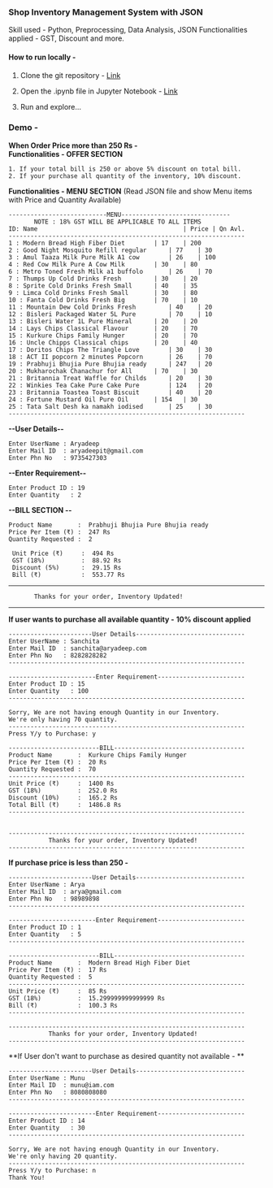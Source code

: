 ### Shop Inventory Management System with JSON
Skill used - Python, Preprocessing, Data Analysis, JSON
Functionalities applied - GST, Discount and more.
####  How to run locally -

1. Clone the git repository - [Link](https://docs.github.com/en/repositories/creating-and-managing-repositories/cloning-a-repository)

2. Open the .ipynb file in Jupyter Notebook - [Link](https://www.anaconda.com/products/distribution)

3. Run and explore...

### Demo - 
**When Order Price more than 250 Rs -**
\
**Functionalities - OFFER SECTION**

```
1. If your total bill is 250 or above 5% discount on total bill. 
2. If your purchase all quantity of the inventory, 10% discount.
```

**Functionalities - MENU SECTION**
(Read JSON file and show Menu items with Price and Quantity Available)
```
---------------------------MENU------------------------------
       NOTE : 18% GST WILL BE APPLICABLE TO ALL ITEMS            
ID: Name                                        | Price | Qn Avl.
-----------------------------------------------------------------
1 : Modern Bread High Fiber Diet 		| 17 	| 200
2 : Good Night Mosquito Refill regular 		| 77 	| 30
3 : Amul Taaza Milk Pure Milk A1 cow 		| 26 	| 100
4 : Red Cow Milk Pure A Cow Milk 		| 30 	| 80
6 : Metro Toned Fresh Milk a1 buffolo 		| 26 	| 70
7 : Thumps Up Cold Drinks Fresh 		| 30 	| 20
8 : Sprite Cold Drinks Fresh Small 		| 40 	| 35
9 : Limca Cold Drinks Fresh Small 		| 30 	| 80
10 : Fanta Cold Drinks Fresh Big 		| 70 	| 10
11 : Mountain Dew Cold Drinks Fresh 		| 40 	| 20
12 : Bisleri Packaged Water 5L Pure 		| 70 	| 10
13 : Bisleri Water 1L Pure Mineral 		| 20 	| 20
14 : Lays Chips Classical Flavour 		| 20 	| 70
15 : Kurkure Chips Family Hunger 		| 20 	| 70
16 : Uncle Chipps Classical chips 		| 20 	| 40
17 : Doritos Chips The Triangle Love 		| 30 	| 30
18 : ACT II popcorn 2 minutes Popcorn 		| 26 	| 70
19 : Prabhuji Bhujia Pure Bhujia ready 		| 247 	| 20
20 : Mukharochak Chanachur for All 		| 70 	| 30
21 : Britannia Treat Waffle for Childs 		| 20 	| 30
22 : Winkies Tea Cake Pure Cake Pure 		| 124 	| 20
23 : Britannia Toastea Toast Biscuit 		| 40 	| 20
24 : Fortune Mustard Oil Pure Oil 		| 154 	| 30
25 : Tata Salt Desh ka namakh iodised 		| 25 	| 30
-----------------------------------------------------------------
```


**--User Details--**
```
Enter UserName : Aryadeep
Enter Mail ID  : aryadeepit@gmail.com
Enter Phn No   : 9735427303
```

**--Enter Requirement--**
```
Enter Product ID : 19
Enter Quantity   : 2
```


**--BILL SECTION --**
```
Product Name       :  Prabhuji Bhujia Pure Bhujia ready
Price Per Item (₹) :  247 Rs
Quantity Requested :  2

 Unit Price (₹)     :  494 Rs
 GST (18%)          :  88.92 Rs
 Discount (5%)      :  29.15 Rs
 Bill (₹)           :  553.77 Rs
```

-----------------------------------------------------------------
           Thanks for your order, Inventory Updated!             
-----------------------------------------------------------------

**If user wants to purchase all available quantity -**
**10% discount applied**
```
-----------------------User Details------------------------------
Enter UserName : Sanchita
Enter Mail ID  : sanchita@aryadeep.com
Enter Phn No   : 8282828282
-----------------------------------------------------------------

------------------------Enter Requirement------------------------
Enter Product ID : 15
Enter Quantity   : 100
-----------------------------------------------------------------

Sorry, We are not having enough Quantity in our Inventory.
We're only having 70 quantity.
-----------------------------------------------------------------
Press Y/y to Purchase: y

-------------------------BILL------------------------------------
Product Name       :  Kurkure Chips Family Hunger
Price Per Item (₹) :  20 Rs
Quantity Requested :  70
-----------------------------------------------------------------
Unit Price (₹)     :  1400 Rs
GST (18%)          :  252.0 Rs
Discount (10%)     :  165.2 Rs
Total Bill (₹)     :  1486.8 Rs
-----------------------------------------------------------------


-----------------------------------------------------------------
           Thanks for your order, Inventory Updated!             
-----------------------------------------------------------------
```

**If purchase price is less than 250 -**
```
-----------------------User Details------------------------------
Enter UserName : Arya
Enter Mail ID  : arya@gmail.com
Enter Phn No   : 98989898
-----------------------------------------------------------------

------------------------Enter Requirement------------------------
Enter Product ID : 1
Enter Quantity   : 5
-----------------------------------------------------------------

-------------------------BILL------------------------------------
Product Name       :  Modern Bread High Fiber Diet
Price Per Item (₹) :  17 Rs
Quantity Requested :  5
-----------------------------------------------------------------
Unit Price (₹)     :  85 Rs
GST (18%)          :  15.299999999999999 Rs
Bill (₹)           :  100.3 Rs
-----------------------------------------------------------------

-----------------------------------------------------------------
           Thanks for your order, Inventory Updated!             
-----------------------------------------------------------------
```

**If User don't want to purchase as desired quantity not available - **

```
-----------------------User Details------------------------------
Enter UserName : Munu
Enter Mail ID  : munu@iam.com
Enter Phn No   : 8080808080
-----------------------------------------------------------------

------------------------Enter Requirement------------------------
Enter Product ID : 14
Enter Quantity   : 30
-----------------------------------------------------------------

Sorry, We are not having enough Quantity in our Inventory.
We're only having 20 quantity.
-----------------------------------------------------------------
Press Y/y to Purchase: n
Thank You!
```
